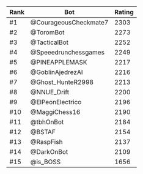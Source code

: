 Rank|Bot|Rating
---|---|---
#1|@CourageousCheckmate7|2303
#2|@ToromBot|2273
#3|@TacticalBot|2252
#4|@Speeedrunchessgames|2249
#5|@PINEAPPLEMASK|2217
#6|@GoblinAjedrezAI|2216
#7|@Ghost_HunteR2998|2213
#8|@NNUE_Drift|2200
#9|@ElPeonElectrico|2196
#10|@MaggiChess16|2190
#11|@tbhOnBot|2184
#12|@BSTAF|2154
#13|@RaspFish|2137
#14|@DarkOnBot|2109
#15|@is_BOSS|1656
